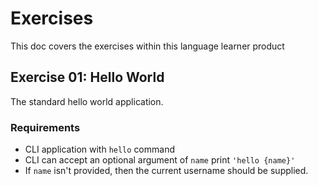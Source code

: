 # Exercises

This doc covers the exercises within this language learner product

## Exercise 01: Hello World

The standard hello world application.

### Requirements

* CLI application with `hello` command
* CLI can accept an optional argument of `name` print `'hello {name}'`
* If `name` isn't provided, then the current username should be supplied.

